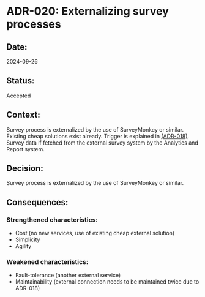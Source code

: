 # ADR-020: Externalizing survey processes

## Date:
2024-09-26

## Status:
Accepted

## Context:
Survey process is externalized by the use of SurveyMonkey or similar.
Existing cheap solutions exist already.
Trigger is explained in [(ADR-018)](/ADR/ADR-018-location-of-survey-triggers.md).
Survey data if fetched from the external survey system
by the Analytics and Report system.

## Decision:
Survey process is externalized by the use of SurveyMonkey or similar.

## Consequences:

### Strengthened characteristics:
- Cost (no new services, use of existing cheap external solution)
- Simplicity
- Agility

### Weakened characteristics:
- Fault-tolerance (another external service)
- Maintainability (external connection needs to be maintained twice
due to ADR-018)
